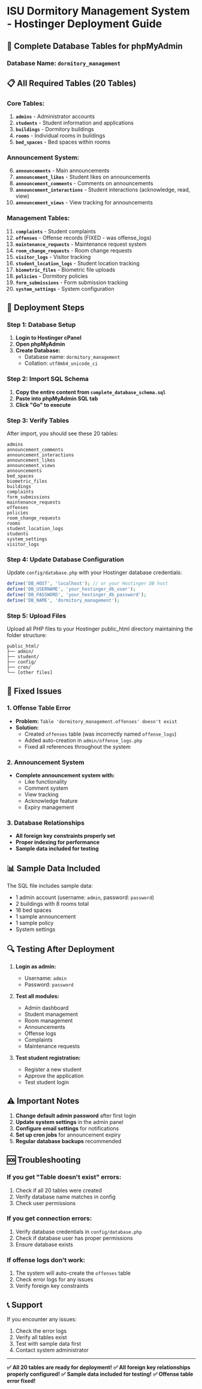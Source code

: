 # ISU Dormitory Management System - Hostinger Deployment Guide

## 🚀 Complete Database Tables for phpMyAdmin

### Database Name: `dormitory_management`

## 📋 All Required Tables (20 Tables)

### Core Tables:
1. **`admins`** - Administrator accounts
2. **`students`** - Student information and applications
3. **`buildings`** - Dormitory buildings
4. **`rooms`** - Individual rooms in buildings
5. **`bed_spaces`** - Bed spaces within rooms

### Announcement System:
6. **`announcements`** - Main announcements
7. **`announcement_likes`** - Student likes on announcements
8. **`announcement_comments`** - Comments on announcements
9. **`announcement_interactions`** - Student interactions (acknowledge, read, view)
10. **`announcement_views`** - View tracking for announcements

### Management Tables:
11. **`complaints`** - Student complaints
12. **`offenses`** - Offense records (FIXED - was offense_logs)
13. **`maintenance_requests`** - Maintenance request system
14. **`room_change_requests`** - Room change requests
15. **`visitor_logs`** - Visitor tracking
16. **`student_location_logs`** - Student location tracking
17. **`biometric_files`** - Biometric file uploads
18. **`policies`** - Dormitory policies
19. **`form_submissions`** - Form submission tracking
20. **`system_settings`** - System configuration

## 🔧 Deployment Steps

### Step 1: Database Setup
1. **Login to Hostinger cPanel**
2. **Open phpMyAdmin**
3. **Create Database:**
   - Database name: `dormitory_management`
   - Collation: `utf8mb4_unicode_ci`

### Step 2: Import SQL Schema
1. **Copy the entire content from `complete_database_schema.sql`**
2. **Paste into phpMyAdmin SQL tab**
3. **Click "Go" to execute**

### Step 3: Verify Tables
After import, you should see these 20 tables:
```
admins
announcement_comments
announcement_interactions
announcement_likes
announcement_views
announcements
bed_spaces
biometric_files
buildings
complaints
form_submissions
maintenance_requests
offenses
policies
room_change_requests
rooms
student_location_logs
students
system_settings
visitor_logs
```

### Step 4: Update Database Configuration
Update `config/database.php` with your Hostinger database credentials:

```php
define('DB_HOST', 'localhost'); // or your Hostinger DB host
define('DB_USERNAME', 'your_hostinger_db_user');
define('DB_PASSWORD', 'your_hostinger_db_password');
define('DB_NAME', 'dormitory_management');
```

### Step 5: Upload Files
Upload all PHP files to your Hostinger public_html directory maintaining the folder structure:
```
public_html/
├── admin/
├── student/
├── config/
├── cron/
└── [other files]
```

## 🐛 Fixed Issues

### 1. Offense Table Error
- **Problem:** `Table 'dormitory_management.offenses' doesn't exist`
- **Solution:** 
  - Created `offenses` table (was incorrectly named `offense_logs`)
  - Added auto-creation in `admin/offense_logs.php`
  - Fixed all references throughout the system

### 2. Announcement System
- **Complete announcement system with:**
  - Like functionality
  - Comment system
  - View tracking
  - Acknowledge feature
  - Expiry management

### 3. Database Relationships
- **All foreign key constraints properly set**
- **Proper indexing for performance**
- **Sample data included for testing**

## 📊 Sample Data Included

The SQL file includes sample data:
- 1 admin account (username: `admin`, password: `password`)
- 2 buildings with 8 rooms total
- 16 bed spaces
- 1 sample announcement
- 1 sample policy
- System settings

## 🔍 Testing After Deployment

1. **Login as admin:**
   - Username: `admin`
   - Password: `password`

2. **Test all modules:**
   - Admin dashboard
   - Student management
   - Room management
   - Announcements
   - Offense logs
   - Complaints
   - Maintenance requests

3. **Test student registration:**
   - Register a new student
   - Approve the application
   - Test student login

## ⚠️ Important Notes

1. **Change default admin password** after first login
2. **Update system settings** in the admin panel
3. **Configure email settings** for notifications
4. **Set up cron jobs** for announcement expiry
5. **Regular database backups** recommended

## 🆘 Troubleshooting

### If you get "Table doesn't exist" errors:
1. Check if all 20 tables were created
2. Verify database name matches in config
3. Check user permissions

### If you get connection errors:
1. Verify database credentials in `config/database.php`
2. Check if database user has proper permissions
3. Ensure database exists

### If offense logs don't work:
1. The system will auto-create the `offenses` table
2. Check error logs for any issues
3. Verify foreign key constraints

## 📞 Support

If you encounter any issues:
1. Check the error logs
2. Verify all tables exist
3. Test with sample data first
4. Contact system administrator

---

**✅ All 20 tables are ready for deployment!**
**✅ All foreign key relationships properly configured!**
**✅ Sample data included for testing!**
**✅ Offense table error fixed!**
